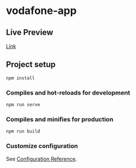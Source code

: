 # vodafone-app

## Live Preview

[Link](https://gateway.pinata.cloud/ipfs/QmYKFqSyAwWsH5wXhNVke1pkawCzy1DZeRNJBnACnxx9jy/)


## Project setup
```
npm install
```

### Compiles and hot-reloads for development
```
npm run serve
```

### Compiles and minifies for production
```
npm run build
```

### Customize configuration
See [Configuration Reference](https://cli.vuejs.org/config/).

